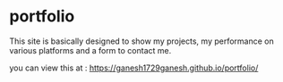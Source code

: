 # portfolio

This site is basically designed to show my projects, my performance on various platforms and a form to contact me.

you can view this at : https://ganesh1729ganesh.github.io/portfolio/

